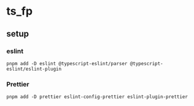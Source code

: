 # ts_fp

## setup

### eslint

```
pnpm add -D eslint @typescript-eslint/parser @typescript-eslint/eslint-plugin
```

### Prettier

```
pnpm add -D prettier eslint-config-prettier eslint-plugin-prettier
```
